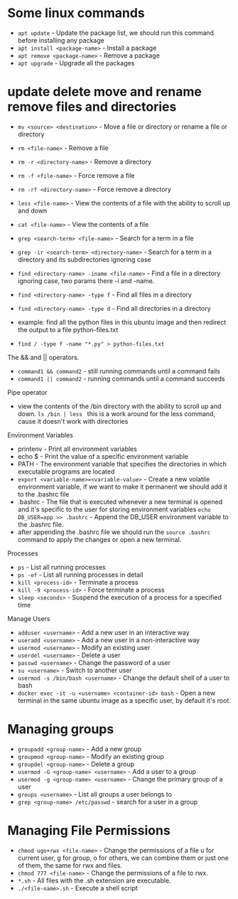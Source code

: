 # Some linux commands

- `apt update` - Update the package list, we should run this command before installing any package
- `apt install <package-name>` - Install a package
- `apt remove <package-name>` - Remove a package
- `apt upgrade` - Upgrade all the packages

# update delete move and rename remove files and directories

- `mv <source> <destination>` - Move a file or directory or rename a file or directory
- `rm <file-name>` - Remove a file
- `rm -r <directory-name>` - Remove a directory
- `rm -f <file-name>` - Force remove a file
- `rm -rf <directory-name>` - Force remove a directory
- `less <file-name>` - View the contents of a file with the ability to scroll up and down
- `cat <file-name>` - View the contents of a file
- `grep <search-term> <file-name>` - Search for a term in a file
- `grep -ir <search-term> <directory-name>` - Search for a term in a directory and its subdirectories ignoring case

- `find <directory-name> -iname <file-name>` - Find a file in a directory ignoring case, two params there -i and -name.
- `find <directory-name> -type f` - Find all files in a directory
- `find <directory-name> -type d` - Find all directories in a directory
- example: find all the python files in this ubuntu image and then redirect the output to a file python-files.txt
- `find / -type f -name "*.py" > python-files.txt`

The && and || operators.

- `command1 && command2` - still running commands until a command fails
- `command1 || command2` - running commands until a command succeeds

Pipe operator

- view the contents of the /bin directory with the ability to scroll up and down.
  `ls /bin | less ` this is a work around for the less command, cause it doesn't work with directories

Environment Variables

- printenv - Print all environment variables
- echo $<variable-name> - Print the value of a specific environment variable
- PATH - The environment variable that specifies the directories in which executable programs are located
- `export <variable-name>=<variable-value>` - Create a new volatile environment variable, if we want to make it permanent we should add it to the .bashrc file
- .bashrc - The file that is executed whenever a new terminal is opened and it's specific to the user for storing environment variables
  `echo DB_USER=app >> .bashrc` - Append the DB_USER environment variable to the .bashrc file.
- after appending the .bashrc file we should run the `source .bashrc` command to apply the changes or open a new terminal.

Processes

- `ps` - List all running processes
- `ps -ef` - List all running processes in detail
- `kill <process-id>` - Terminate a process
- `kill -9 <process-id>` - Force terminate a process
- `sleep <seconds>` - Suspend the execution of a process for a specified time

Manage Users

- `adduser <username>` - Add a new user in an interactive way
- `useradd <username>` - Add a new user in a non-interactive way
- `usermod <username>` - Modify an existing user
- `userdel <username>` - Delete a user
- `passwd <username>` - Change the password of a user
- `su <username>` - Switch to another user
- `usermod -s /bin/bash <username>` - Change the default shell of a user to bash
- `docker exec -it -u <username> <container-id> bash` - Open a new terminal in the same ubuntu image as a specific user, by default it's root.

# Managing groups

- `groupadd <group-name>` - Add a new group
- `groupmod <group-name>` - Modify an existing group
- `groupdel <group-name>` - Delete a group
- `usermod -G <group-name> <username>` - Add a user to a group
- `usermod -g <group-name> <username>` - Change the primary group of a user
- `groups <username>` - List all groups a user belongs to
- `grep <group-name> /etc/passwd` - search for a user in a group

# Managing File Permissions

- `chmod ugo+rwx <file-name>` - Change the permissions of a file u for current user, g for group, o for others, we can combine them or just one of them, the same for rwx and files.
- `chmod 777 <file-name>` - Change the permissions of a file to rwx.
- `*.sh` - All files with the .sh extension are executable.
- `./<file-name>.sh` - Execute a shell script
